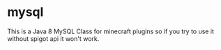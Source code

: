 # mysql
This is a Java 8 MySQL Class for minecraft plugins so if you try to use it without spigot api it won't work.
